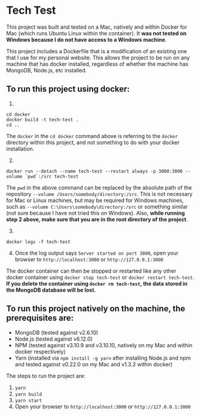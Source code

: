 Tech Test
=========

This project was built and tested on a Mac, natively and within Docker for Mac (which runs Ubuntu Linux within the container). It **was not tested on Windows because I do not have access to a Windows machine**.

This project includes a Dockerfile that is a modification of an existing one that I use for my personal website. This allows the project to be run on any machine that has docker installed, regardless of whether the machine has MongoDB, Node.js, etc installed.

To run this project using docker:
---------------------------------

1.
```
cd docker
docker build -t tech-test .
cd ..
```

The `docker` in the `cd docker` command above is referring to the `docker` directory within this project, and not something to do with your docker installation.

2.
```
docker run --detach --name tech-test --restart always -p 3000:3000 --volume `pwd`:/src tech-test
```

The `pwd` in the above command can be replaced by the absolute path of the repository `--volume /Users/somebody/directory:/src`. This is not necessary for Mac or Linux machines, but may be required for Windows machines, such as `--volume C:\Users\somebody\directory:/src` or something similar (not sure because I have not tried this on Windows).
Also, **while running step 2 above, make sure that you are in the root directory of the project**.

3.
```
docker logs -f tech-test
```

4. Once the log output says `Server started on port 3000`, open your browser to `http://localhost:3000` or `http://127.0.0.1:3000`

The docker container can then be stopped or restarted like any other docker container using `docker stop tech-test` or `docker restart tech-test`. **If you delete the container using `docker rm tech-test`, the data stored in the MongoDB database will be lost.**

To run this project natively on the machine, the prerequisites are:
-------------------------------------------------------------------

- MongoDB (tested against v2.6.10)
- Node.js (tested against v6.12.0)
- NPM (tested against v3.10.9 and v3.10.10, natively on my Mac and within docker respectively)
- Yarn (installed via `npm install -g yarn` after installing Node.js and npm and tested against v0.22.0 on my Mac and v1.3.2 within docker)

The steps to run the project are:

1. `yarn`
2. `yarn build`
3. `yarn start`
4. Open your browser to `http://localhost:3000` or `http://127.0.0.1:3000`
